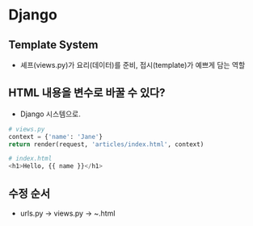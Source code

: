 # Django

## Template System
- 셰프(views.py)가 요리(데이터)를 준비, 접시(template)가 예쁘게 담는 역할

## HTML 내용을 변수로 바꿀 수 있다?
- Django 시스템으로.
```python
# views.py
context = {'name': 'Jane'}
return render(request, 'articles/index.html', context)
```
```python
# index.html
<h1>Hello, {{ name }}</h1>
```

## 수정 순서
- urls.py -> views.py -> ~.html

